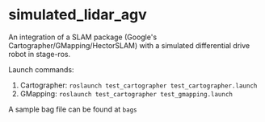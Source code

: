 # simulated_lidar_agv
An integration of a SLAM package (Google's Cartographer/GMapping/HectorSLAM) with a simulated differential drive robot in stage-ros.

Launch commands:
1. Cartographer: `roslaunch test_cartographer test_cartographer.launch`
2. GMapping: `roslaunch test_cartographer test_gmapping.launch`

A sample bag file can be found at `bags`
